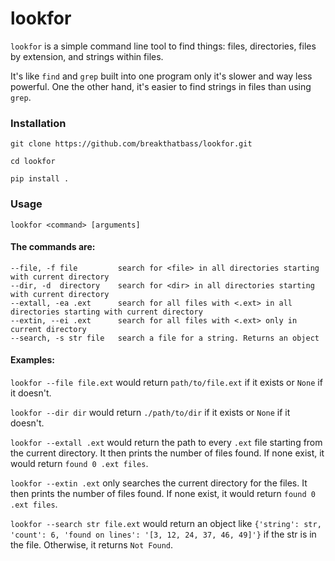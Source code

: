 # lookfor

```lookfor``` is a simple command line tool to find things: files, directories, files by extension, and strings within files.

It's like ```find``` and ```grep``` built into one program only it's slower and way less powerful. One the other hand, it's easier to find strings in files than using ```grep```.

### Installation

```git clone https://github.com/breakthatbass/lookfor.git```

```cd lookfor```

```pip install .```


### Usage

```lookfor <command> [arguments]```

#### The commands are:
```
--file, -f file         search for <file> in all directories starting with current directory
--dir, -d  directory    search for <dir> in all directories starting with current directory
--extall, -ea .ext      search for all files with <.ext> in all directories starting with current directory
--extin, --ei .ext      search for all files with <.ext> only in current directory
--search, -s str file   search a file for a string. Returns an object
```

#### Examples:
```lookfor --file file.ext``` would return ```path/to/file.ext``` if it exists or ```None``` if it doesn't.

```lookfor --dir dir``` would return ```./path/to/dir``` if it exists or  ```None``` if it doesn't.

```lookfor --extall .ext``` would return the path to every ```.ext``` file starting from the current directory. It then prints the number of files found. If none exist, it would return ```found 0 .ext files```.

```lookfor --extin .ext``` only searches the current directory for the files. It then prints the number of files found. If none exist, it would return ```found 0 .ext files```.

```lookfor --search str file.ext``` would return an object like ```{'string': str, 'count': 6, 'found on lines': '[3, 12, 24, 37, 46, 49]'}``` if the str is in the file. Otherwise, it returns ```Not Found```.